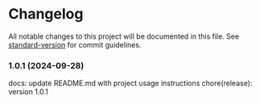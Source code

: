 # Changelog

All notable changes to this project will be documented in this file. See [standard-version](https://github.com/conventional-changelog/standard-version) for commit guidelines.

### 1.0.1 (2024-09-28)

docs: update README.md with project usage instructions
chore(release): version 1.0.1

